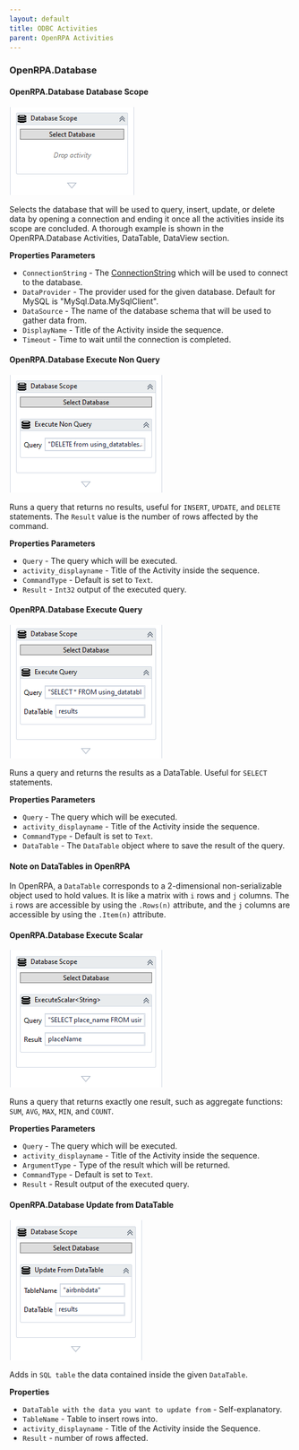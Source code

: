 ```yaml
---
layout: default
title: ODBC Activities
parent: OpenRPA Activities
---
```

### OpenRPA.Database

#### OpenRPA.Database Database Scope

![OpenRPA.Database Database Scope](../../images/openrpa_database_scope.png)

Selects the database that will be used to query, insert, update, or delete data by opening a connection and ending it once all the activities inside its scope are concluded. A thorough example is shown in the OpenRPA.Database Activities, DataTable, DataView section.

**Properties Parameters**

- `ConnectionString` - The [ConnectionString](https://docs.microsoft.com/en-us/dotnet/api/system.data.sqlclient.sqlconnection.connectionstring?view=dotnet-plat-ext-3.1) which will be used to connect to the database.
- `DataProvider` - The provider used for the given database. Default for MySQL is "MySql.Data.MySqlClient".
- `DataSource` - The name of the database schema that will be used to gather data from.
- `DisplayName` - Title of the Activity inside the sequence.
- `Timeout` - Time to wait until the connection is completed.

#### OpenRPA.Database Execute Non Query

![OpenRPA.Database Execute Non Query](../../images/openrpa_execute_non_query.png)

Runs a query that returns no results, useful for `INSERT`, `UPDATE`, and `DELETE` statements. The `Result` value is the number of rows affected by the command.

**Properties Parameters**

- `Query` - The query which will be executed.
- `activity_displayname` - Title of the Activity inside the sequence.
- `CommandType` - Default is set to `Text`.
- `Result` - `Int32` output of the executed query.

#### OpenRPA.Database Execute Query

![OpenRPA.Database Execute Query](../../images/openrpa_execute_query.png)

Runs a query and returns the results as a DataTable. Useful for `SELECT` statements.

**Properties Parameters**

- `Query` - The query which will be executed.
- `activity_displayname` - Title of the Activity inside the sequence.
- `CommandType` - Default is set to `Text`.
- `DataTable` - The `DataTable` object where to save the result of the query.

#### Note on DataTables in OpenRPA

In OpenRPA, a `DataTable` corresponds to a 2-dimensional non-serializable object used to hold values. It is like a matrix with `i` rows and `j` columns. The `i` rows are accessible by using the `.Rows(n)` attribute, and the `j` columns are accessible by using the `.Item(n)` attribute.

#### OpenRPA.Database Execute Scalar

![OpenRPA.Database Execute Scalar](../../images/openrpa_execute_scalar.png)

Runs a query that returns exactly one result, such as aggregate functions: `SUM`, `AVG`, `MAX`, `MIN`, and `COUNT`.

**Properties Parameters**

- `Query` - The query which will be executed.
- `activity_displayname` - Title of the Activity inside the sequence.
- `ArgumentType` - Type of the result which will be returned.
- `CommandType` - Default is set to `Text`.
- `Result` - Result output of the executed query.

#### OpenRPA.Database Update from DataTable

![OpenRPA.Database Update from DataTable](../../images/openrpa_update_from_datatable.png)

Adds in `SQL table` the data contained inside the given `DataTable`.

**Properties**

- `DataTable with the data you want to update from` - Self-explanatory.
- `TableName` - Table to insert rows into.
- `activity_displayname` - Title of the Activity inside the Sequence.
- `Result` - number of rows affected.
